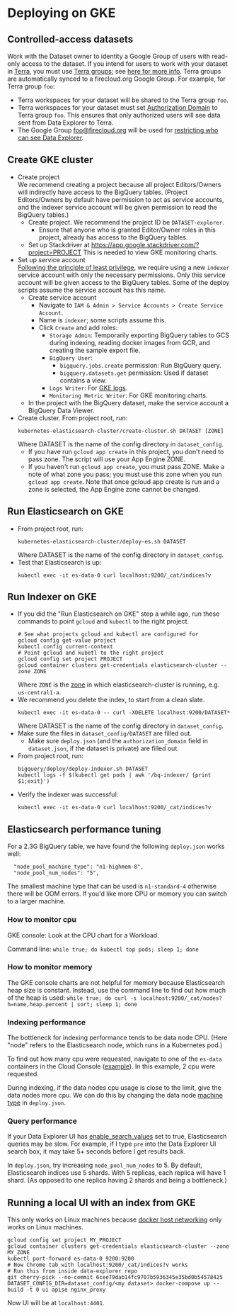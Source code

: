 # Deploying on GKE

## Controlled-access datasets
Work with the Dataset owner to identity a Google Group of users with read-only
access to the dataset. If you intend for users to work with your dataset in
[Terra](https://http://app.terra.bio), you must use
[Terra groups](https://app.terra.bio/#groups); see
[here for more info](https://software.broadinstitute.org/firecloud/documentation/article?id=9553).
Terra groups are automatically synced to a firecloud.org Google Group. For
example, for Terra group `foo`:
* Terra workspaces for your dataset will be shared to the Terra group `foo`.
* Terra workspaces for your dataset must set
  [Authorization Domain](https://gatkforums.broadinstitute.org/firecloud/discussion/9524/authorization-domains)
  to Terra group `foo`. This ensures that only authorized users will see data
  sent from Data Explorer to Terra.
* The Google Group foo@firecloud.org will be used for
  [restricting who can see Data Explorer](https://github.com/DataBiosphere/data-explorer/tree/master/deploy#enable-access-control).

## Create GKE cluster
* Create project  
  We recommend creating a
  project because all project Editors/Owners will indirectly have
  access to the BigQuery tables. (Project Editors/Owners by default have
  permission to act as service accounts, and the indexer service account will be
  given permission to read the BigQuery tables.)
  * Create project. We recommend the project ID
  be `DATASET-explorer`.
    * Ensure that anyone who is
    granted Editor/Owner roles in this project, already has access to the BigQuery tables.
  * Set up Stackdriver at https://app.google.stackdriver.com/?project=PROJECT
  This is needed to view GKE monitoring charts.
* Set up service account  
[Following the principle of least privilege](https://cloud.google.com/kubernetes-engine/docs/tutorials/authenticating-to-cloud-platform#why_use_service_accounts),
we require using a new `indexer` service account with only the necessary permissions.
Only this service account will be given access to the BigQuery tables. Some of the deploy scripts
assume the service account has this name.
  * Create service account
    * Navigate to `IAM & Admin > Service Accounts > Create Service Account`.
    * Name is `indexer`; some scripts assume this.
    * Click `Create` and add roles:
      * `Storage Admin`: Temporarily
    exporting BigQuery tables to GCS during indexing, reading
    docker images from GCR, and creating the sample export file.
      * `BigQuery User`:
        * `bigquery.jobs.create` permission: Run BigQuery query.
        * `bigquery.datasets.get` permission: Used if dataset contains a view.
      * `Logs Writer`: For [GKE logs](https://console.cloud.google.com/logs/viewer).
      * `Monitoring Metric Writer`: For GKE monitoring charts.
  * In the project with the BigQuery dataset, make the service account a
  BigQuery Data Viewer.
* Create cluster. From project root, run:
  ```
  kubernetes-elasticsearch-cluster/create-cluster.sh DATASET [ZONE]
  ```
  Where DATASET is the name of the config directory in `dataset_config`.
    * If you have run `gcloud app create` in this project, you don't need to pass zone. The script will use your App Engine ZONE.
    * If you haven't run `gcloud app create`, you must pass ZONE. Make a note of what zone you pass; you must use this zone when you run `gcloud app create`.
  Note that once gcloud app create is run and a zone is selected, the App Engine zone cannot be changed.


## Run Elasticsearch on GKE
* From project root, run:
  ```
  kubernetes-elasticsearch-cluster/deploy-es.sh DATASET
  ```
  Where DATASET is the name of the config directory in `dataset_config`.
* Test that Elasticsearch is up:
  ```
  kubectl exec -it es-data-0 curl localhost:9200/_cat/indices?v
  ```

## Run Indexer on GKE
* If you did the "Run Elasticsearch on GKE" step a while ago, run
  these commands to point `gcloud` and `kubectl` to the right project.
  ```
  # See what projects gcloud and kubectl are configured for
  gcloud config get-value project
  kubectl config current-context
  # Point gcloud and kubetl to the right project
  gcloud config set project PROJECT
  gcloud container clusters get-credentials elasticsearch-cluster --zone ZONE
  ```
  Where `ZONE` is the
  [zone](https://console.cloud.google.com/kubernetes/list) in which
  elasticsearch-cluster is running, e.g. `us-central1-a`.
* We recommend you delete the index, to start from a clean slate.
  ```
  kubectl exec -it es-data-0 -- curl -XDELETE localhost:9200/DATASET*
  ```
  Where DATASET is the name of the config directory in `dataset_config`.
* Make sure the files in `dataset_config/DATASET` are filled out.
  * Make sure `deploy.json` (and the `authorization_domain` field in
    `dataset.json`, if the dataset is private) are filled out.
* From project root, run:
  ```
  bigquery/deploy/deploy-indexer.sh DATASET
  kubectl logs -f $(kubectl get pods | awk '/bq-indexer/ {print $1;exit}')
  ```
* Verify the indexer was successful:
  ```
  kubectl exec -it es-data-0 curl localhost:9200/_cat/indices?v
  ```

## Elasticsearch performance tuning

For a 2.3G BigQuery table, we have found the following `deploy.json` works well:
```
  "node_pool_machine_type": "n1-highmem-8",
  "node_pool_num_nodes": "5",
```
The smallest machine type that can be used is `n1-standard-4` otherwise there
will be OOM errors. If you'd like more CPU or memory you can switch to a
larger machine.

### How to monitor cpu

GKE console: Look at the CPU chart for a Workload.

Command line: `while true; do kubectl top pods; sleep 1; done`

### How to monitor memory

The GKE console charts are not helpful for memory because Elasticsearch heap
size is constant. Instead, use the command line to find out how much of the
heap is used: `while true; do curl -s localhost:9200/_cat/nodes?h=name,heap.percent | sort; sleep 1; done`

### Indexing performance

The bottleneck for indexing performance tends to be data node CPU.
(Here "node" refers to the Elasticsearch node, which runs in a Kubernetes pod.)

To find out how many cpu were requested, navigate to one of the `es-data`
containers in the Cloud Console ([example](https://i.imgur.com/iwygmh9.png)).
In this example, 2 cpu were requested.

During indexing, if the data nodes cpu usage is close to the limit,
give the data nodes more cpu. We can do this by changing the data node
[machine type](https://cloud.google.com/compute/docs/machine-types) in `deploy.json`.

### Query performance

If your Data Explorer UI has [enable_search_values](https://github.com/DataBiosphere/data-explorer/blob/2daf10777470b17f3f43df1685eca0e41323389b/dataset_config/template/ui.json#L24)
set to true, Elasticsearch queries may be slow. For example, if I type `pre`
into the Data Explorer UI search box, it may take 5+ seconds before I get
results back.

In `deploy.json`, try increasing `node_pool_num_nodes` to 5.
By default, Elasticsearch indices use 5 shards. With 5 replicas, each replica
will have 1 shard. (As opposed to one replica having 2 shards and being a
bottleneck.)

## Running a local UI with an index from GKE

This only works on Linux machines because [docker host networking](https://docs.docker.com/network/host/)
only works on Linux machines.

```
gcloud config set project MY_PROJECT
gcloud container clusters get-credentials elasticsearch-cluster --zone MY_ZONE
kubectl port-forward es-data-0 9200:9200
# Now Chrome tab with localhost:9200/_cat/indices?v works
# Run this from inside data-explorer repo
git cherry-pick --no-commit 6cee79dab14fc9707b5936345e35bd0b54578425
DATASET_CONFIG_DIR=dataset_config/<my dataset> docker-compose up --build -t 0 ui apise nginx_proxy
```
Now UI will be at `localhost:4401`.
